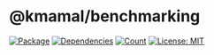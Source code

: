# @kmamal/benchmarking

[![Package](https://img.shields.io/npm/v/%2540kmamal%252Fbenchmarking)](https://www.npmjs.com/package/@kmamal/benchmarking)
[![Dependencies](https://img.shields.io/librariesio/release/npm/@kmamal/benchmarking)](https://libraries.io/npm/@kmamal%2Fbenchmarking)
[![Count](https://badgen.net/bundlephobia/dependency-count/@kmamal/benchmarking)](https://bundlephobia.com/package/@kmamal/benchmarking)
[![License: MIT](https://img.shields.io/badge/License-MIT-yellow.svg)](https://opensource.org/licenses/MIT)
